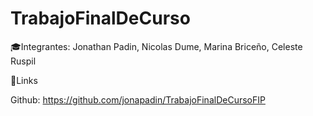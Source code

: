 # TrabajoFinalDeCurso

🎓Integrantes: Jonathan Padin,	Nicolas Dume,	Marina Briceño,	Celeste Ruspil

🔗Links

Github: https://github.com/jonapadin/TrabajoFinalDeCursoFIP
